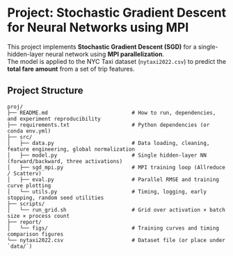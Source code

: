 # Project: Stochastic Gradient Descent for Neural Networks using MPI

This project implements **Stochastic Gradient Descent (SGD)** for a single-hidden-layer neural network using **MPI parallelization**.  
The model is applied to the NYC Taxi dataset (`nytaxi2022.csv`) to predict the **total fare amount** from a set of trip features.

## Project Structure
```
proj/
├── README.md                           # How to run, dependencies, and experiment reproducibility
├── requirements.txt                    # Python dependencies (or conda env.yml)
├── src/
│   ├── data.py                         # Data loading, cleaning, feature engineering, global normalization
│   ├── model.py                        # Single hidden-layer NN (forward/backward, three activations)
│   ├── sgd_mpi.py                      # MPI training loop (Allreduce / Scatterv)
│   ├── eval.py                         # Parallel RMSE and training curve plotting
│   └── utils.py                        # Timing, logging, early stopping, random seed utilities
├── scripts/
│   └── run_grid.sh                     # Grid over activation × batch size × process count
├── report/
│   └── figs/                           # Training curves and timing comparison figures
└── nytaxi2022.csv                      # Dataset file (or place under `data/`)
```
